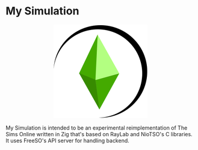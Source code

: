 # My Simulation

<p align="center">
<img title="" src="imgs/logo.png" width="250" alt=""">
</p>

My Simulation is intended to be an experimental reimplementation of The Sims Online written in Zig that's based on RayLab and NioTSO's C libraries. It uses FreeSO's API server for handling backend.